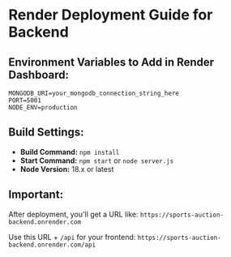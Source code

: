 # Render Deployment Guide for Backend

## Environment Variables to Add in Render Dashboard:

```
MONGODB_URI=your_mongodb_connection_string_here
PORT=5001
NODE_ENV=production
```

## Build Settings:
- **Build Command:** `npm install`
- **Start Command:** `npm start` or `node server.js`
- **Node Version:** 18.x or latest

## Important:
After deployment, you'll get a URL like:
`https://sports-auction-backend.onrender.com`

Use this URL + `/api` for your frontend:
`https://sports-auction-backend.onrender.com/api`
